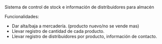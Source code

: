 Sistema de control de stock e información de distribuidores para almacén

Funcionalidades:
  - Dar alta/baja a mercadería. (producto nuevo/no se vende mas)
  - Llevar registro de cantidad de cada producto.
  - Llevar registro de distribuidores por producto, información de contacto.
